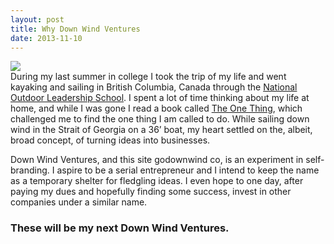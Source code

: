 ```yaml
---
layout: post
title: Why Down Wind Ventures
date: 2013-11-10
---
```

<p><img src="http://postachio-images.s3-website-us-east-1.amazonaws.com/88989932ae38427c2a666d4f32b7633e.png"  style="height: auto;"/><br />
During my last summer in college I took the trip of my life and went kayaking and sailing in British Columbia, Canada through the <a href="http://www.nols.edu/about/leadership/">National Outdoor Leadership School</a>. I spent a lot of time thinking about my life at home, and while I was gone I read a book called <a href="http://www.amazon.com/gp/product/1885167776/ref=as_li_ss_tl?ie=UTF8&amp;camp=1789&amp;creative=390957&amp;creativeASIN=1885167776&amp;linkCode=as2&amp;tag=willis0d-20">The One Thing</a>, which challenged me to find the one thing I am called to do. While sailing down wind in the Strait of Georgia on a 36’ boat, my heart settled on the, albeit, broad concept, of turning ideas into businesses.</p>
<p>Down Wind Ventures, and this site godownwind co, is an experiment in self-branding. I aspire to be a serial entrepreneur and I intend to keep the name as a temporary shelter for fledgling ideas. I even hope to one day, after paying my dues and hopefully finding some success, invest in other companies under a similar name. </p>
<h3>These will be my next Down Wind Ventures.</h3>